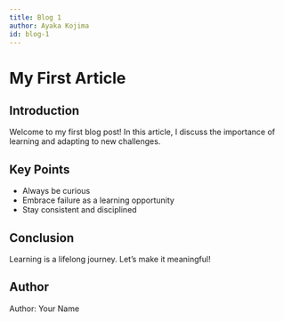 ```yaml
---
title: Blog 1
author: Ayaka Kojima
id: blog-1
---
```


# My First Article

## Introduction

Welcome to my first blog post! In this article, I discuss the importance of learning and adapting to new challenges.

## Key Points

- Always be curious
- Embrace failure as a learning opportunity
- Stay consistent and disciplined

## Conclusion

Learning is a lifelong journey. Let’s make it meaningful!

## Author

Author: Your Name
